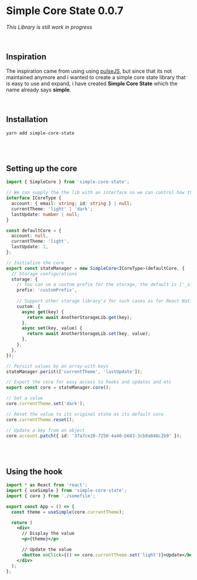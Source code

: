 # Simple Core State 0.0.7
_This Library is still work in progress_

<br>

## **Inspiration**
The inspiration came from using using [pulseJS](https://github.com/pulse-framework/pulse), but since that its not maintained anymore and i wanted to create a simple core state library that is easy to use and expand, i have created **Simple Core State** which the name already says __simple__.



<br>

## **Installation**
```
yarn add simple-core-state
```
<br>
<br>

## **Setting up the core**

```ts
import { SimpleCore } from 'simple-core-state';

// We can supply the the lib with an interface so we can control how the data can be handled
interface ICoreType {
  account: { email: string; id: string } | null;
  currentTheme: 'light' | 'dark';
  lastUpdate: number | null;
}

const defaultCore = {
  account: null,
  currentTheme: 'light',
  lastUpdate: 1,
};

// Initialize the core
export const stateManager = new SimpleCore<ICoreType>(defaultCore, {
  // Storage configurations
  storage: {
    // You can se a custom prefix for the storage, the default is ['_simple' + _keyname]
    prefix: 'customPrefix',
    
    // Support other storage library's for such cases as for React Native
    custom: {
      async get(key) {
        return await AnotherStorageLib.get(key);
      },
      async set(key, value) {
        return await AnotherStorageLib.set(key, value);
      },
    },
  },
});

// Persist values by an array with keys
stateManager.perist(['currentTheme', 'lastUpdate']);

// Export the core for easy access to hooks and updates and etc
export const core = stateManager.core();

// Set a value
core.currentTheme.set('dark');

// Reset the value to its original state as its default core
core.currentTheme.reset();

// Update a key from an object
core.account.patch({ id: '37a7ce20-7250-4a40-b683-3cb0a848c2b9' });
```

<br>
<br>

## **Using the hook**

```jsx
import * as React from 'react';
import { useSimple } from 'simple-core-state';
import { core } from './somefile';

export const App = () => {
  const theme = useSimple(core.currentTheme);

  return (
    <div>
      // Display the value
      <p>{theme}</p>

      // Update the value
      <button onClick={() => core.currentTheme.set('light')}>Update</button>
    </div>
  );
};
```
